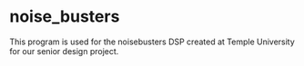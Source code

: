 # noise_busters

This program is used for the noisebusters DSP created at Temple University for our senior design project. 
